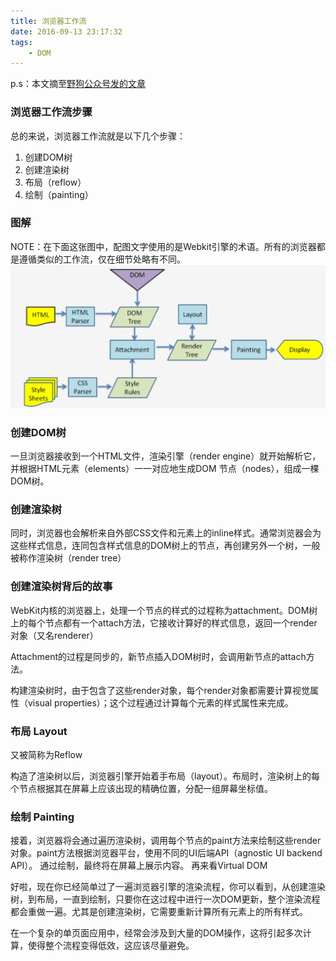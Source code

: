```yaml
---
title: 浏览器工作流
date: 2016-09-13 23:17:32
tags:
    - DOM
---
```

p.s：本文摘至[野狗公众号发的文章](http://mp.weixin.qq.com/s?__biz=MzI0ODA2ODU2NQ==&mid=2651130413&idx=1&sn=56a1cc3ac225a09982fc0c4a508222c7&chksm=f257ca97c5204381b559763f4af839ab72eda009c47b0f0a4d47492852b87211c601dee8987a&scene=1&srcid=0908bYHxOr0NXnlNqZ8QQUYY#wechat_redirect)

### 浏览器工作流步骤

总的来说，浏览器工作流就是以下几个步骤：
1. 创建DOM树
2. 创建渲染树
3. 布局（reflow）
4. 绘制（painting）

### 图解 
NOTE：在下面这张图中，配图文字使用的是Webkit引擎的术语。所有的浏览器都是遵循类似的工作流，仅在细节处略有不同。
![browserFlow](/img/browserFlow.jpg)

<!--more-->

### 创建DOM树

一旦浏览器接收到一个HTML文件，渲染引擎（render engine）就开始解析它，并根据HTML元素（elements）一一对应地生成DOM 节点（nodes），组成一棵DOM树。

### 创建渲染树

同时，浏览器也会解析来自外部CSS文件和元素上的inline样式。通常浏览器会为这些样式信息，连同包含样式信息的DOM树上的节点，再创建另外一个树，一般被称作渲染树（render tree）

### 创建渲染树背后的故事

WebKit内核的浏览器上，处理一个节点的样式的过程称为attachment。DOM树上的每个节点都有一个attach方法，它接收计算好的样式信息，返回一个render对象（又名renderer）
 
Attachment的过程是同步的，新节点插入DOM树时，会调用新节点的attach方法。
 
构建渲染树时，由于包含了这些render对象，每个render对象都需要计算视觉属性（visual properties）；这个过程通过计算每个元素的样式属性来完成。

### 布局 Layout

又被简称为Reflow
 
构造了渲染树以后，浏览器引擎开始着手布局（layout）。布局时，渲染树上的每个节点根据其在屏幕上应该出现的精确位置，分配一组屏幕坐标值。

### 绘制 Painting

接着，浏览器将会通过遍历渲染树，调用每个节点的paint方法来绘制这些render对象。paint方法根据浏览器平台，使用不同的UI后端API（agnostic UI backend API）。 通过绘制，最终将在屏幕上展示内容。
再来看Virtual DOM
 
好啦，现在你已经简单过了一遍浏览器引擎的渲染流程，你可以看到，从创建渲染树，到布局，一直到绘制，只要你在这过程中进行一次DOM更新，整个渲染流程都会重做一遍。尤其是创建渲染树，它需要重新计算所有元素上的所有样式。
 
在一个复杂的单页面应用中，经常会涉及到大量的DOM操作，这将引起多次计算，使得整个流程变得低效，这应该尽量避免。